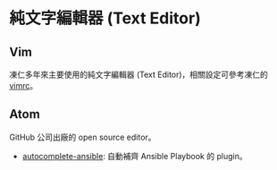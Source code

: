 # 純文字編輯器 (Text Editor)

## Vim

凍仁多年來主要使用的純文字編輯器 (Text Editor)，相關設定可參考凍仁的 [vimrc](https://github.com/chusiang/vimrc/)。

## Atom

GitHub 公司出廠的 open source editor。

- [autocomplete-ansible](https://atom.io/packages/autocomplete-ansible): 自動補齊 Ansible Playbook 的 plugin。